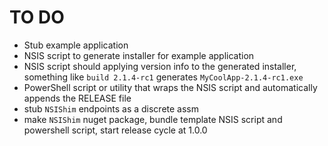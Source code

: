 TO DO
=====

- Stub example application
- NSIS script to generate installer for example application
- NSIS script should applying version info to the generated installer, something like `build 2.1.4-rc1` generates `MyCoolApp-2.1.4-rc1.exe`
- PowerShell script or utility that wraps the NSIS script and automatically appends the RELEASE file
- stub `NSIShim` endpoints as a discrete assm
- make `NSIShim` nuget package, bundle template NSIS script and powershell script, start release cycle at 1.0.0
